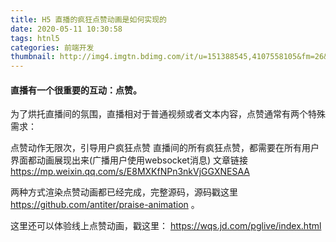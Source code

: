 ```yaml
---
title: H5 直播的疯狂点赞动画是如何实现的
date: 2020-05-11 10:30:58
tags: htnl5
categories: 前端开发 
thumbnail: http://img4.imgtn.bdimg.com/it/u=151388545,4107558105&fm=26&gp=0.jpg
---
```

#### 直播有一个很重要的互动：点赞。

为了烘托直播间的氛围，直播相对于普通视频或者文本内容，点赞通常有两个特殊需求：

点赞动作无限次，引导用户疯狂点赞
直播间的所有疯狂点赞，都需要在所有用户界面都动画展现出来(广播用户使用websocket消息)
文章链接 https://mp.weixin.qq.com/s/E8MXKfNPn3nkVjGGXNESAA

两种方式渲染点赞动画都已经完成，完整源码，源码戳这里 https://github.com/antiter/praise-animation 。

这里还可以体验线上点赞动画，戳这里： https://wqs.jd.com/pglive/index.html